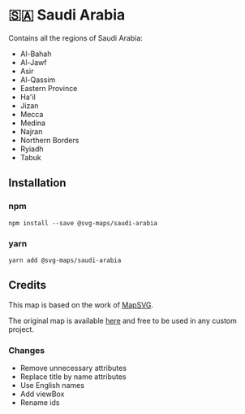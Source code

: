 # 🇸🇦 Saudi Arabia

Contains all the regions of Saudi Arabia:
* Al-Bahah
* Al-Jawf
* Asir
* Al-Qassim
* Eastern Province
* Ha'il
* Jizan
* Mecca
* Medina
* Najran
* Northern Borders
* Ryiadh
* Tabuk

## Installation

### npm

`npm install --save @svg-maps/saudi-arabia`

### yarn

`yarn add @svg-maps/saudi-arabia`

## Credits

This map is based on the work of [MapSVG](https://mapsvg.com).

The original map is available [here](https://mapsvg.com/maps/saudi-arabia) and free to be used in any custom project.

### Changes

* Remove unnecessary attributes
* Replace title by name attributes
* Use English names
* Add viewBox
* Rename ids

